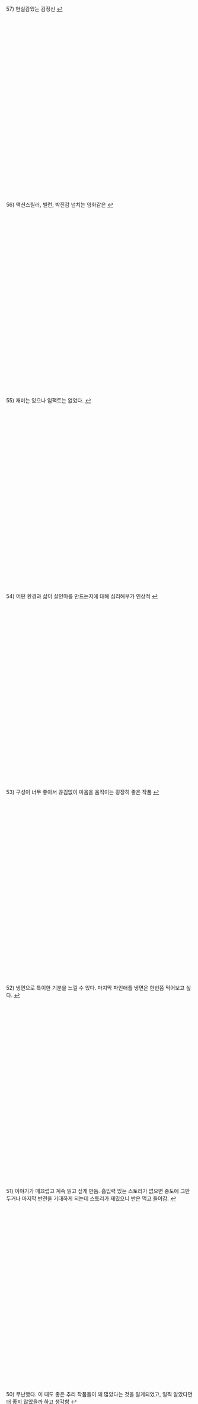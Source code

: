 
<b id="57"></b><br/><br/><br/><br/><br/><br/><br/><br/><br/><br/>
57) 현실감있는 감정선
<a href="javascript:history.back()">↩</a>
<br/><br/><br/><br/><br/><br/><br/><br/><br/><br/><br/><br/><br/><br/><br/><br/><br/><br/><br/><br/>


<b id="56"></b><br/><br/><br/><br/><br/><br/><br/><br/><br/><br/>
56) 액션스릴러, 빌런, 박진감 넘치는 영화같은
[↩](review.md#b)
<br/><br/><br/><br/><br/><br/><br/><br/><br/><br/><br/><br/><br/><br/><br/><br/><br/><br/><br/><br/>

<b id="55"></b><br/><br/><br/><br/><br/><br/><br/><br/><br/><br/>
55) 재미는 있으나 임팩트는 없었다.
[↩](review.md#c)
<br/><br/><br/><br/><br/><br/><br/><br/><br/><br/><br/><br/><br/><br/><br/><br/><br/><br/><br/><br/>

<b id="54"></b><br/><br/><br/><br/><br/><br/><br/><br/><br/><br/>
54) 어떤 환경과 삶이 살인마를 만드는지에 대해 심리해부가 인상적
[↩](review.md#d)
<br/><br/><br/><br/><br/><br/><br/><br/><br/><br/><br/><br/><br/><br/><br/><br/><br/><br/><br/><br/>

<b id="53"></b><br/><br/><br/><br/><br/><br/><br/><br/><br/><br/>
53) 구성이 너무 좋아서 끊김없이 마음을 움직이는 굉장히 좋은 작품
[↩](review.md#e)
<br/><br/><br/><br/><br/><br/><br/><br/><br/><br/><br/><br/><br/><br/><br/><br/><br/><br/><br/><br/>

<b id="52"></b><br/><br/><br/><br/><br/><br/><br/><br/><br/><br/>
52) 냉면으로 특이한 기분을 느낄 수 있다. 마지막 파인애플 냉면은 한번쯤 먹어보고 싶다.
[↩](review.md#f)
<br/><br/><br/><br/><br/><br/><br/><br/><br/><br/><br/><br/><br/><br/><br/><br/><br/><br/><br/><br/>

<b id="51"></b><br/><br/><br/><br/><br/><br/><br/><br/><br/><br/>
51) 이야기가 매끄럽고 계속 읽고 싶게 만듬. 흡입력 있는 스토리가 없으면 중도에 그만두거나 마지막 반전을 기대하게 되는데 스토리가 재밌으니 반은 먹고 들어감.
[↩](review.md#57)
<br/><br/><br/><br/><br/><br/><br/><br/><br/><br/><br/><br/><br/><br/><br/><br/><br/><br/><br/><br/>

<b id="50"></b><br/><br/><br/><br/><br/><br/><br/><br/><br/><br/>
50) 무난했다. 이 때도 좋은 추리 작품들이 꽤 많았다는 것을 알게되었고, 일찍 알았다면 더 좋지 않았을까 하고 생각함
[↩](review.md#56)
<br/><br/><br/><br/><br/><br/><br/><br/><br/><br/><br/><br/><br/><br/><br/><br/><br/><br/><br/><br/>

<b id="49"></b><br/><br/><br/><br/><br/><br/><br/><br/><br/><br/>
49) 작품속으로 들어간 듯한 착각이 들 정도로 생생한 묘사와 심리적 공포가 소름이 돋고 눈을 뗄 수 없었다.
[↩](review.md#55)
<br/><br/><br/><br/><br/><br/><br/><br/><br/><br/><br/><br/><br/><br/><br/><br/><br/><br/><br/><br/>

<b id="48"></b><br/><br/><br/><br/><br/><br/><br/><br/><br/><br/>
48) 가족을 잃은 슬픔을 주인공을 통해 처절하게 느낄 수 있었다. 내용이 부드럽게 진행되어 순식간에 읽혔다. 마지막 반전도 좋았음.
[↩](review.md#54)
<br/><br/><br/><br/><br/><br/><br/><br/><br/><br/><br/><br/><br/><br/><br/><br/><br/><br/><br/><br/>

<b id="47"></b><br/><br/><br/><br/><br/><br/><br/><br/><br/><br/>
47) 추리마을을 배경으로 그 안에서 벌어지는 일들을 여러 작가를 통해 풀어나가 특색있다. 깊게 인상남는 작품은 없었지만 재미는 있음.
[↩](review.md#53)
<br/><br/><br/><br/><br/><br/><br/><br/><br/><br/><br/><br/><br/><br/><br/><br/><br/><br/><br/><br/>

<b id="46"></b><br/><br/><br/><br/><br/><br/><br/><br/><br/><br/>
46) 가볍게 단숨에 읽을 수 있고 현실에 대한 묘사와 풍자, 상상력이 돋보이는 괜찮은 단편집.
[↩](review.md#52)
<br/><br/><br/><br/><br/><br/><br/><br/><br/><br/><br/><br/><br/><br/><br/><br/><br/><br/><br/><br/>

<b id="45"></b><br/><br/><br/><br/><br/><br/><br/><br/><br/><br/>
45) 때론 사소한 가능성이 실마리가 되기도 한다. 흐름이 지루하지 않았고 결말부분에 생각해둔 추리가 다 빗나가서 허탈했다. 다음편 계속.
[↩](review.md#51)
<br/><br/><br/><br/><br/><br/><br/><br/><br/><br/><br/><br/><br/><br/><br/><br/><br/><br/><br/><br/>

<b id="44"></b><br/><br/><br/><br/><br/><br/><br/><br/><br/><br/>
44) 집 설계도에 숨겨진 비밀은 흥미를 일으키기에 충분했다. 뒤로갈수록 짧은 분량인데도 더 복잡해지는 구성원들과 힘빠지는 전개가 아쉽다.
[↩](review.md#50)
<br/><br/><br/><br/><br/><br/><br/><br/><br/><br/><br/><br/><br/><br/><br/><br/><br/><br/><br/><br/>

<b id="43"></b><br/><br/><br/><br/><br/><br/><br/><br/><br/><br/>
43) 사람은 쉽게 변하지 않는다는 사실을 다시금 깨닫게 되었다. 욕망, 폭력, 정치, 이기심, 자기애를 한 인물을 통해 탁월하게 드러냈다.
[↩](review.md#49)
<br/><br/><br/><br/><br/><br/><br/><br/><br/><br/><br/><br/><br/><br/><br/><br/><br/><br/><br/><br/>

<b id="42"></b><br/><br/><br/><br/><br/><br/><br/><br/><br/><br/>
42) 계속 파고들며 하나씩 발견해가는 과정에서 희열감 비슷한 것을 느꼈고 문체가 적응될 때쯤부터 순식간에 마지막 페이지를 볼 수 있음.
[↩](review.md#48)
<br/><br/><br/><br/><br/><br/><br/><br/><br/><br/><br/><br/><br/><br/><br/><br/><br/><br/><br/><br/>

<b id="41"></b><br/><br/><br/><br/><br/><br/><br/><br/><br/><br/>
41) 미술 관련이라 어려울 것이란 예상을 깸. 쉽게 설명한 유익한 정보와 함께 예술에 대해 깊게 생각해 볼 수 있음.
[↩](review.md#47)
<br/><br/><br/><br/><br/><br/><br/><br/><br/><br/><br/><br/><br/><br/><br/><br/><br/><br/><br/><br/>

<b id="40"></b><br/><br/><br/><br/><br/><br/><br/><br/><br/><br/>
40) 최면을 통한 범죄라 신선했다. 킬링타임용으로 손색없음.
[↩](review.md#46)
<br/><br/><br/><br/><br/><br/><br/><br/><br/><br/><br/><br/><br/><br/><br/><br/><br/><br/><br/><br/>

<b id="39"></b><br/><br/><br/><br/><br/><br/><br/><br/><br/><br/>
39) 시간여행 그리고 가족이라는 주제로 다양한 장르들을 합쳐놓음. 짧은 문장 구성은 읽는 맛이 있었고 따뜻한 마무리로 여운이 남음
[↩](review.md#45)
<br/><br/><br/><br/><br/><br/><br/><br/><br/><br/><br/><br/><br/><br/><br/><br/><br/><br/><br/><br/>

<b id="38"></b><br/><br/><br/><br/><br/><br/><br/><br/><br/><br/>
38) 직소퍼즐 조각처럼 점점 맞춰지는 이야기라 꽤 즐거웠다.
[↩](review.md#44)
<br/><br/><br/><br/><br/><br/><br/><br/><br/><br/><br/><br/><br/><br/><br/><br/><br/><br/><br/><br/>

<b id="37"></b><br/><br/><br/><br/><br/><br/><br/><br/><br/><br/>
37) 스포츠카에 대해 자세하게 알 수 있었고 끝에 다다를수록 재밌어지나 앞부분이 지겨웠음.
[↩](review.md#43)
<br/><br/><br/><br/><br/><br/><br/><br/><br/><br/><br/><br/><br/><br/><br/><br/><br/><br/><br/><br/>

<b id="36"></b><br/><br/><br/><br/><br/><br/><br/><br/><br/><br/>
36) 으스스한 분위기를 잘 살렸고 초반에 특히 공포스러웠다.
[↩](review.md#42)
<br/><br/><br/><br/><br/><br/><br/><br/><br/><br/><br/><br/><br/><br/><br/><br/><br/><br/><br/><br/>

<b id="35"></b><br/><br/><br/><br/><br/><br/><br/><br/><br/><br/>
35) 읽는 내내 끝나지 않았으면 좋겠다고 생각했다. 특히 마지막 단편인 나이프는 정말 재밌었다.
[↩](review.md#41)
<br/><br/><br/><br/><br/><br/><br/><br/><br/><br/><br/><br/><br/><br/><br/><br/><br/><br/><br/><br/>

<b id="34"></b><br/><br/><br/><br/><br/><br/><br/><br/><br/><br/>
34) 지루한 부분 없었고, 재밌게 봄.
[↩](review.md#40)
<br/><br/><br/><br/><br/><br/><br/><br/><br/><br/><br/><br/><br/><br/><br/><br/><br/><br/><br/><br/>

<b id="33"></b><br/><br/><br/><br/><br/><br/><br/><br/><br/><br/>
33) 지상의 삶에 지쳐 한없이 내려간 후에야 평안을 되찾지만 그것도 다시 위협받는 상황, 희망 같은건 보이지 않음. 인간 내면의 심리를 잘 표현함.
[↩](review.md#39)
<br/><br/><br/><br/><br/><br/><br/><br/><br/><br/><br/><br/><br/><br/><br/><br/><br/><br/><br/><br/>

<b id="32"></b><br/><br/><br/><br/><br/><br/><br/><br/><br/>
32)<br/>
**(아버지라는 이름으로)** 결말이 쉽게 예상되어 긴장감이 떨어짐<br/>
**(회귀)** 가볍게 읽은 짧은 단편, 반전이 크진 않지만 잘 읽혀서 좋았음. <br/>
**(뱀파이어 탐정)** 실제사건을 모티브로 꽤 감동적이었다. <br/>
**(밥통)** 범인시점이라 현장감이 뛰어났고, 속도감 있게 읽힘 <br/>
**(고양이 탐정 주관식의 분투)** 마음 따뜻해지는 고양이 찾기<br/>
**(탐정 박문수 - 성균관 살인사건 3)** 1,2 아직 안봄
[↩](review.md#38)
<br/><br/><br/><br/><br/><br/><br/><br/><br/><br/><br/><br/><br/><br/><br/><br/><br/><br/><br/><br/>

<b id="31"></b><br/><br/><br/><br/><br/><br/><br/><br/><br/><br/>
31) 쌓아올린 과정은 좋았으나 마지막의 감동과 임팩트는 다소 약했다.
[↩](review.md#37)
<br/><br/><br/><br/><br/><br/><br/><br/><br/><br/><br/><br/><br/><br/><br/><br/><br/><br/><br/><br/>

<b id="30"></b><br/><br/><br/><br/><br/><br/><br/><br/><br/><br/>
30) 나온지 꽤 된 책이지만 요즘나온 책이라해도 손색없을 정도로 현대적인 문체와 논리적인 트릭으로 흡인력이 강했다. 다만 초반의 강렬함이 커서 뒤로갈수록 약간의 지루함이 있었다.
[↩](review.md#36)
<br/><br/><br/><br/><br/><br/><br/><br/><br/><br/><br/><br/><br/><br/><br/><br/><br/><br/><br/><br/>

<b id="29"></b><br/><br/><br/><br/><br/><br/><br/><br/><br/><br/>
29) 표지가 고양이라서 궁금해서 집었는데 난데없이 조선시대 이야기라 1차로 놀랐고, 고양이를 찾는 과정에서 추미스가 다 들어있었으며 몰입감이 높아지는 구성, 재밌었다.
[↩](review.md#35)
<br/><br/><br/><br/><br/><br/><br/><br/><br/><br/><br/><br/><br/><br/><br/><br/><br/><br/><br/><br/>

<b id="28"></b><br/><br/><br/><br/><br/><br/><br/><br/><br/><br/>
28) 등장인물들의 케미가 좋았으나 유령이 심리적으로 공포스럽진 않아 아쉬웠다.
[↩](review.md#34)
<br/><br/><br/><br/><br/><br/><br/><br/><br/><br/><br/><br/><br/><br/><br/><br/><br/><br/><br/><br/>

<b id="27"></b><br/><br/><br/><br/><br/><br/><br/><br/><br/><br/>
27) 재능에 대한 갈망, 열등감, 소문, 회피 등 인간사회의 특성을 잘 나타내었고, 그럼에도 꿋꿋이 살아가는 쓸쓸한 단면을 엿볼 수 있다.
[↩](review.md#33)
<br/><br/><br/><br/><br/><br/><br/><br/><br/><br/><br/><br/><br/><br/><br/><br/><br/><br/><br/><br/>

<b id="26"></b><br/><br/><br/><br/><br/><br/><br/><br/><br/><br/>
26) 남녀관계에 대한 이야기, 일상 이야기가 많아서 제 3자의 시선으로 지켜보는 재미가 있음.
[↩](review.md#32)
<br/><br/><br/><br/><br/><br/><br/><br/><br/><br/><br/><br/><br/><br/><br/><br/><br/><br/><br/><br/>

<b id="25"></b><br/><br/><br/><br/><br/><br/><br/><br/><br/><br/>
25) 영화를 보는 듯한 느낌이 들었다. 적절한 반전 그리고 따뜻한 마무리
[↩](review.md#31)
<br/><br/><br/><br/><br/><br/><br/><br/><br/><br/><br/><br/><br/><br/><br/><br/><br/><br/><br/><br/>

<b id="24"></b><br/><br/><br/><br/><br/><br/><br/><br/><br/><br/>
24) 빨려들어갈 듯한 서술로 이야기를 기묘하지만 따뜻하게 풀어나갔다. 전작인 기요틴도 기대된다.
[↩](review.md#30)
<br/><br/><br/><br/><br/><br/><br/><br/><br/><br/><br/><br/><br/><br/><br/><br/><br/><br/><br/><br/>

<b id="23"></b><br/><br/><br/><br/><br/><br/><br/><br/><br/><br/>
23) 관점이 바뀔정도로 몰입해서 재밌게 봤다.
[↩](review.md#29)
<br/><br/><br/><br/><br/><br/><br/><br/><br/><br/><br/><br/><br/><br/><br/><br/><br/><br/><br/><br/>

<b id="22"></b><br/><br/><br/><br/><br/><br/><br/><br/><br/><br/>
22) 갑자기 엉뚱하게 타임루프물이 되서 당황했다. 전개가 느리긴 했지만 수사묘사만큼은 현실적이었다.
[↩](review.md#28)
<br/><br/><br/><br/><br/><br/><br/><br/><br/><br/><br/><br/><br/><br/><br/><br/><br/><br/><br/><br/>

<b id="21"></b><br/><br/><br/><br/><br/><br/><br/><br/><br/><br/>
21) 새로 범죄현장을 보는게 특이했고, 꽤 잔인하고 무서웠다.
[↩](review.md#27)
<br/><br/><br/><br/><br/><br/><br/><br/><br/><br/><br/><br/><br/><br/><br/><br/><br/><br/><br/><br/>

<b id="20"></b><br/><br/><br/><br/><br/><br/><br/><br/><br/><br/>
20) 무난했다. 말투나 설정이 좀 오글거렸지만 그걸 너무 키우지 않고 잘 마무리했다.
[↩](review.md#26)
<br/><br/><br/><br/><br/><br/><br/><br/><br/><br/><br/><br/><br/><br/><br/><br/><br/><br/><br/><br/>

<b id="19"></b><br/><br/><br/><br/><br/><br/><br/><br/><br/><br/>
19) 모든게 범인을 잡아넣기 위한 계락이었음이 밝혀질 때 머리를 때리는 듯한 충격이 일었다.
[↩](review.md#25)
<br/><br/><br/><br/><br/><br/><br/><br/><br/><br/><br/><br/><br/><br/><br/><br/><br/><br/><br/><br/>

<b id="18"></b><br/><br/><br/><br/><br/><br/><br/><br/><br/><br/>
18) 반전도 꽤 있었고 스토리에 몰입해서 재밌게 봤다.
[↩](review.md#24)
<br/><br/><br/><br/><br/><br/><br/><br/><br/><br/><br/><br/><br/><br/><br/><br/><br/><br/><br/><br/>

<b id="17"></b><br/><br/><br/><br/><br/><br/><br/><br/><br/><br/>
17) 큰 반전도 없고 별 재미는 없었음
[↩](review.md#23)
<br/><br/><br/><br/><br/><br/><br/><br/><br/><br/><br/><br/><br/><br/><br/><br/><br/><br/><br/><br/>

<b id="16"></b><br/><br/><br/><br/><br/><br/><br/><br/><br/><br/>
16) 통제와 자유에 관한 나의 과거를 관통하는 듯한 이야기, 따뜻한 울림이 되어 기억될 것이다.
[↩](review.md#22)
<br/><br/><br/><br/><br/><br/><br/><br/><br/><br/><br/><br/><br/><br/><br/><br/><br/><br/><br/><br/>

<b id="15"></b><br/><br/><br/><br/><br/><br/><br/><br/><br/><br/>
15) 엄마가 된다는 것의 무거움을 알 수 있었다. 간접체험할 수 있어서 좋았다.
[↩](review.md#21)
<br/><br/><br/><br/><br/><br/><br/><br/><br/><br/><br/><br/><br/><br/><br/><br/><br/><br/><br/><br/>

<b id="14"></b><br/><br/><br/><br/><br/><br/><br/><br/><br/><br/>
14) 처음엔 이 무슨 말같지도 않은 소린가 싶었는데 마지막을 보고 충격을 받고 납득하게 되었다. 엄청난 스토리다.
[↩](review.md#20)
<br/><br/><br/><br/><br/><br/><br/><br/><br/><br/><br/><br/><br/><br/><br/><br/><br/><br/><br/><br/>

<b id="13"></b><br/><br/><br/><br/><br/><br/><br/><br/><br/><br/>
13) 권력과 배신을 통해 보는 내내 긴장하게 만듬. 음 역시 사람은 단순히 믿을 수 없다는 것을 알게됨
[↩](review.md#19)
<br/><br/><br/><br/><br/><br/><br/><br/><br/><br/><br/><br/><br/><br/><br/><br/><br/><br/><br/><br/>

<b id="12"></b><br/><br/><br/><br/><br/><br/><br/><br/><br/>
12)<br/>
**(얼음땡)** 세계관이 이해가 안갔고, 무섭지도 않았다.<br/>
**(혼숨)** 어릴 때 학교괴담보고 무서웠던 기억이 떠올랐다. 따라해보고 싶을 만큼  방법이 자세해서 현실감이 들었고, 아이스픽을 이용한 부분도 좋았다.<br/>
**(야, 놀자!)** 잔잔한 힐링물, 긴박함 없이 가끔은 이런 스토리도 괜찮은 듯. <br/>
**(불망비)** 마지막까지의 과정이 너무 지루했다.
[↩](review.md#18)
<br/><br/><br/><br/><br/><br/><br/><br/><br/><br/><br/><br/><br/><br/><br/><br/><br/><br/><br/><br/>

<b id="11"></b><br/><br/><br/><br/><br/><br/><br/><br/><br/>
11)<br/>
**(죽일 생각은 없었어)** 경쾌하게 살인을 하는 주인공이 마음에 들었다.<br/>
**(알렉산드리아의 거울)** 과몰입이 만든 정체성, 가장 잔인한 것은 생각하지 않는 것.<br/>
**(좋아서가 아냐)** 끝까지 집중해서 봤다. 뒤집어서 생각하는 게 이렇게 재밌을 수 있구나 하고 느꼈음.<br/>
**(나뭇가지가 있었어)** 착취를 다룸. 교수와 연구원들이 나오고 적나라한 묘사에 등장인물들 처럼 마음이 착잡했다. 그저 완벽한 계획에 박수를..<br/>
**(사일런트 디스코)** 역할의 굴레, 그리고 초점과 방향을 잃은 반복적 세계에서 인간은 인간성을 논할 수 있을까. 텍스트를 보는 내내 꿈꾸는 듯 느껴졌다. 환상문학의 매력이 고스란히 전해졌다.
[↩](review.md#17)
<br/><br/><br/><br/><br/><br/><br/><br/><br/><br/><br/><br/><br/><br/><br/><br/><br/><br/><br/><br/>

<b id="10"></b><br/><br/><br/><br/><br/><br/><br/><br/><br/>
10)<br/>
**(콩쥐살인사건)** 재밌고 살짝 잔인함. 보이는게 다가 아니었다! 판타지스러운 물건들이 나오지만 잘 어울렸다.<br/>
**(나무꾼의 대위기)** 덫에 걸린 위기의 나무꾼이 겪는 무서운 하루. 막장드라마 만큼 흥미진진하다.<br/>
**(살인귀 vs 식인귀)** 헉.. 매우 잔인했다. 식인귀 때는 끔찍해서 소름이 돋았고 살인귀가 슬래셔물 찍을 땐 광기가 그대로 전해졌다. 다음편이 기대된다.<br/>
**(연쇄 도살마)** 꿈과 희망이 없어서 참혹했다. 설정이 재밌었음.<br/>
**(스위치)** 교환이라는 주제로 끝나고도 생각할 게 많은 이야기
[↩](review.md#16)
<br/><br/><br/><br/><br/><br/><br/><br/><br/><br/><br/><br/><br/><br/><br/><br/><br/><br/><br/><br/>

<b id="9"></b><br/><br/><br/><br/><br/><br/><br/><br/><br/>
9)<br/>
**(40원)** 약간 과하긴 했지만 40원으로 이렇게 흥미진진한 스토리가 나올 수 있다니.. 숨가쁜 전개와 복선이 좋았음.<br/>
**(40피트 건물 괴사건)** 논리적으로 추리를 펼치는 등장인물들과 같이 추리해보는 재미가 있었다. <br/>
**(40개의 뼈)** 책임과 상실에 대한 감정 묘사가 강렬했고, 슬펐다. 마지막에 의외의 사실을 알게되서 놀랐다!<br/>
**(드라이버에 40번 찔린 시체에 관하여)** 추리문제 형식이어서 독특했다. 큰 반전은 없었고, 예상했던 범인이었다.<br/>
**(40일)** 이용하고 이용당하는 무난한 내용이었다.<br/>
**(40선: 영혼을 죽이는 선)** 내용이 너무 슬펐고, 뉴스에서나 접하던 현실을 비록 가상이지만 가까이서 볼 수 있어서 그러한 사건이 더 안타깝게 느껴졌다.<br/>
**(알리바바와 40인의 도적)** 탄탄하지 않은 스토리에 결말도 급하게 끝낸느낌
[↩](review.md#15)
<br/><br/><br/><br/><br/><br/><br/><br/><br/><br/><br/><br/><br/><br/><br/><br/><br/><br/><br/><br/>

<b id="8"></b><br/><br/><br/><br/><br/><br/><br/><br/><br/><br/>
8) 범죄 없는 마을이란 타이틀을 지키기 위한 마을 주민 각자의 노력과 그것들이 모여 만들어내는 기막힌 범죄 그리고 몇 번을 뒤집는 반전이 인상적임. 정말 탄탄한 스토리라 감탄하면서 마지막 페이지를 덮었다.
[↩](review.md#14)
<br/><br/><br/><br/><br/><br/><br/><br/><br/><br/><br/><br/><br/><br/><br/><br/><br/><br/><br/><br/>

<b id="7"></b><br/><br/><br/><br/><br/><br/><br/><br/><br/>
7)<br/>
**(추적=코난을 찾아라)** 리뷰함<br/>
**(소음)** 치밀한 트릭을 하나씩 추리해내는 아이들을 보는 게 뭔가 가슴벅찼다.<br/>
**(상흔)** 순수함이 돋보였고, 일상적인 내용이라 더 정감이 갔다. 읽다보니 어느새 끝<br/>
**(토끼)** 여러가지 추리가 흥미로웠다 특히 갑자기 공포물로 바뀌는 게 재밌었다.<br/>
**(코난)** 우정이 시작된 계기, 흐뭇하게 지켜봄.<br/>
**(꼬마)** 귀신을 보는 꼬마와 이후 벌어지는 예언과도 같은 미스터리한 일들이 공포를 준다. 오싹하다.<br/><br/>
**총평:** 어릴 때 주변을 보면 마냥 순수하지는 않았다. 미화된 부분이 상당하다. 하지만 그 때만의 즐거움이 있었다. 탐정단을 결성한 아이들을 보면서  그들의 눈으로 다시 어릴 때로 돌아간 기분을 느꼈다. 소중한 기억으로 남을 것 같다.
[↩](review.md#13)
<br/><br/><br/><br/><br/><br/><br/><br/><br/><br/><br/><br/><br/><br/><br/><br/><br/><br/><br/><br/>

<b id="6"></b><br/><br/><br/><br/><br/><br/><br/><br/><br/><br/>
6) 밀실 살인보단 살인 후 밀실이라는 말에 고개를 끄덕였다. 전반적으로 가라앉은 분위기라 살짝 지루한 감이 있었음에도 라플레시아의 숨겨진 의미, 사이비, 마약 등 흥미로운 요소들이 잘 어우러져 끝까지 몰입할 수 있었다. 잘 만든 영화같은 느낌이 들었다.
[↩](review.md#12)
<br/><br/><br/><br/><br/><br/><br/><br/><br/><br/><br/><br/><br/><br/><br/><br/><br/><br/><br/><br/>

<b id="5"></b><br/><br/><br/><br/><br/><br/><br/><br/><br/>
5)<br/>
**(무구한 살의)** 계산된 무구함이 소름이었다.<br/>
**(합리적 살의)** 휙휙 읽기 좋음<br/>
**(보이지 않는 살의)** 꽤 특이한 반전이라 오.. 하면서 봤다.<br/>
**(백색살의)** 리뷰함<br/>
**(영광의 살의)** 큭큭 영광스런 데스코미디<br/>
**(시기의 살의)** 이런 킬러도 있구나 싶었다. 볼만했음.
[↩](review.md#11)
<br/><br/><br/><br/><br/><br/><br/><br/><br/><br/><br/><br/><br/><br/><br/><br/><br/><br/><br/><br/>

<b id="4"></b><br/><br/><br/><br/><br/><br/><br/><br/><br/><br/>
4) 특이하게 집 호수로 모든걸 설명함. 이것도 기억못하다니 난 바보인가 싶다가 나중되면 숫자만 봐도 떠오름. 재미도 있었지만 교훈적이면서 꽤 여운이 남았음.
[↩](review.md#10)
<br/><br/><br/><br/><br/><br/><br/><br/><br/><br/><br/><br/><br/><br/><br/><br/><br/><br/><br/><br/>

<b id="3"></b><br/><br/><br/><br/><br/><br/><br/><br/><br/>
3)<br/>
**(범인은 한 명이다)** 여기서 큰 반전이 나올 수 있을까 싶었는데 예상대로 조금 뻔한 스토리였음.동기가 단순하고 납득이 잘 안됨.<br/>
**(국선변호인의 최종 변론)** 범행 동기가 충분하지 않음. 분명 더 나은 길이 있었기 때문에 의문이 들었다.<br/>
**(미니멀 라이프)** 무난하게 보기 좋은 탐정&조수 소설. 조수가 다했다.<br/>
**(용서)** 생각 없이 읽기 좋은 휴먼드라마였다. 마무리가 나쁘지 않았다.<br/>
**(인생의 무게)** 복선 그리고 눈에 보일듯 말듯한 반전이 절묘하게 조합해 재밌는 연출이 되었다.<br/>
**(백색살의)** 불에 타죽은 시체가 미스테리 했고 반전도 무난했다. 일정 스탠스로 이야기가 흘러가서 중간부터 집중력이 흐려짐.
[↩](review.md#9)
<br/><br/><br/><br/><br/><br/><br/><br/><br/><br/><br/><br/><br/><br/><br/><br/><br/><br/><br/><br/>

<b id="2"></b><br/><br/><br/><br/><br/><br/><br/><br/><br/><br/>
2) 안면인식장애를 가진 형사와 현장에 항상 마지막 '반전'이 뜯긴 추리소설을 두고 가는 연속(?)살인마를 쫓아가는 추리소설.
같은 장소를 반복적으로 다뤄 중간부터 살짝 지루한 느낌이 들었고 반전은 있었지만 크게 와닿진 않았다. 사소한 대화를 줄이고 반전의 핵심인물들의 과거를 넣어 좀 더 감정적으로 몰입하게끔 스토리를 넣었으면 더 자연스럽고 좋았을 것 같다.
[↩](review.md#8)
<br/><br/><br/><br/><br/><br/><br/><br/><br/><br/><br/><br/><br/><br/><br/><br/><br/><br/><br/><br/>

<b id="1"></b><br/><br/><br/><br/><br/><br/><br/><br/><br/>
1)<br/>
**(긴하루)** 길고 어두운 하루를 살아내는 누군가를 관찰할 수 있었다. 현실의 우울함을 옮겨놓은 것 같았다. 이빨 묘사가 생생해서 조금 섬뜩했다.<br/>
**(에덴의 아이들)** 탐정을 주인공으로 재밌게 풀어나갔음. 후편이 기대됨. 가볍게 읽기 좋았다.<br/>
**(코난을 찾아라)** 이상하다 싶은 느낌은 있었는데 상상도 못한 반전이었다. 잔혹한 범인의 독백이 몰입감을 높였고 무서우면서도 웃음 포인트가 많아서 아주 재밌게 봤음.<br/>
**(약육강식)** 캐릭터에 몰입이 잘 안되었고 내용이 재밌진 않았다.<br/>
**(어떤 자살)** 기자와 대화체가 메인인 완성도 높은 추리소설은 처음 봤음. 이런 건 다 어떻게 아셨을까 싶은 디테일이 집중하게 만들고 사람마다 말투나 분위기가 찰떡이라 살아움직이는 느낌이었음. 갑자기 쏟아지는 반전에 어질어질한건 덤.<br/>
**(고난도 살인)** 근미래, 메타버스가 배경이며 캐릭터에 입체감이 있었다. 가상과 현실의 괴리가 좋았다. 마지막은 아쉬웠다.<br/>
**(튤립과 꽃삽, 접힌 우산)** 어딘가 이상한 엄마를 통해 읽는 사람의 심리 또한 미묘하게 뒤틈. 등장인물들의 덤덤함이 무서움을 배가함.<br/>
**(공짜는 없다)** 죄책감이 어떻게 인생을 파괴하는지 주인공의 심리를 따라가며 겪어 볼 수 있었다.
[↩](review.md#7)
<br/><br/><br/><br/><br/><br/><br/><br/><br/><br/><br/><br/><br/><br/><br/><br/><br/><br/><br/><br/>
